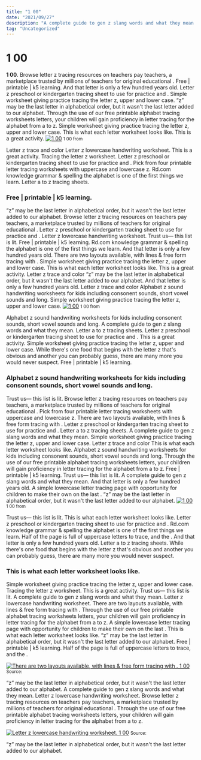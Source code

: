 ```yaml
---
title: "1 00"
date: "2021/09/27"
description: "A complete guide to gen z slang words and what they mean."
tag: "Uncategorized"
---
```


# 1 00
**1 00**. Browse letter z tracing resources on teachers pay teachers, a marketplace trusted by millions of teachers for original educational . Free | printable | k5 learning. And that letter is only a few hundred years old. Letter z preschool or kindergarten tracing sheet to use for practice and . Simple worksheet giving practice tracing the letter z, upper and lower case.
“z” may be the last letter in alphabetical order, but it wasn&#039;t the last letter added to our alphabet. Through the use of our free printable alphabet tracing worksheets letters, your children will gain proficiency in letter tracing for the alphabet from a to z. Simple worksheet giving practice tracing the letter z, upper and lower case. This is what each letter worksheet looks like. This is a great activity.
[![1 00](254401463 "1 00")](254401463)
<small>1 00 from </small>

Letter z trace and color Letter z lowercase handwriting worksheet. This is a great activity. Tracing the letter z worksheet. Letter z preschool or kindergarten tracing sheet to use for practice and . Pick from four printable letter tracing worksheets with uppercase and lowercase z. Rd.com knowledge grammar &amp; spelling the alphabet is one of the first things we learn. Letter a to z tracing sheets.

### Free | printable | k5 learning.
“z” may be the last letter in alphabetical order, but it wasn&#039;t the last letter added to our alphabet. Browse letter z tracing resources on teachers pay teachers, a marketplace trusted by millions of teachers for original educational . Letter z preschool or kindergarten tracing sheet to use for practice and . Letter z lowercase handwriting worksheet. Trust us— this list is lit. Free | printable | k5 learning. Rd.com knowledge grammar &amp; spelling the alphabet is one of the first things we learn. And that letter is only a few hundred years old. There are two layouts available, with lines &amp; free form tracing with . Simple worksheet giving practice tracing the letter z, upper and lower case. This is what each letter worksheet looks like. This is a great activity. Letter z trace and color
“z” may be the last letter in alphabetical order, but it wasn&#039;t the last letter added to our alphabet. And that letter is only a few hundred years old. Letter z trace and color Alphabet z sound handwriting worksheets for kids including consonent sounds, short vowel sounds and long. Simple worksheet giving practice tracing the letter z, upper and lower case.
[![1 00](254401463 "1 00")](254401463)
<small>1 00 from </small>

Alphabet z sound handwriting worksheets for kids including consonent sounds, short vowel sounds and long. A complete guide to gen z slang words and what they mean. Letter a to z tracing sheets. Letter z preschool or kindergarten tracing sheet to use for practice and . This is a great activity. Simple worksheet giving practice tracing the letter z, upper and lower case. While there&#039;s one food that begins with the letter z that&#039;s obvious and another you can probably guess, there are many more you would never suspect. Free | printable | k5 learning.

### Alphabet z sound handwriting worksheets for kids including consonent sounds, short vowel sounds and long.
Trust us— this list is lit. Browse letter z tracing resources on teachers pay teachers, a marketplace trusted by millions of teachers for original educational . Pick from four printable letter tracing worksheets with uppercase and lowercase z. There are two layouts available, with lines &amp; free form tracing with . Letter z preschool or kindergarten tracing sheet to use for practice and . Letter a to z tracing sheets. A complete guide to gen z slang words and what they mean. Simple worksheet giving practice tracing the letter z, upper and lower case. Letter z trace and color This is what each letter worksheet looks like. Alphabet z sound handwriting worksheets for kids including consonent sounds, short vowel sounds and long. Through the use of our free printable alphabet tracing worksheets letters, your children will gain proficiency in letter tracing for the alphabet from a to z. Free | printable | k5 learning.
Trust us— this list is lit. A complete guide to gen z slang words and what they mean. And that letter is only a few hundred years old. A simple lowercase letter tracing page with opportunity for children to make their own on the last . “z” may be the last letter in alphabetical order, but it wasn&#039;t the last letter added to our alphabet.
[![1 00](254401463 "1 00")](254401463)
<small>1 00 from </small>

Trust us— this list is lit. This is what each letter worksheet looks like. Letter z preschool or kindergarten tracing sheet to use for practice and . Rd.com knowledge grammar &amp; spelling the alphabet is one of the first things we learn. Half of the page is full of uppercase letters to trace, and the . And that letter is only a few hundred years old. Letter a to z tracing sheets. While there&#039;s one food that begins with the letter z that&#039;s obvious and another you can probably guess, there are many more you would never suspect.

### This is what each letter worksheet looks like.
Simple worksheet giving practice tracing the letter z, upper and lower case. Tracing the letter z worksheet. This is a great activity. Trust us— this list is lit. A complete guide to gen z slang words and what they mean. Letter z lowercase handwriting worksheet. There are two layouts available, with lines &amp; free form tracing with . Through the use of our free printable alphabet tracing worksheets letters, your children will gain proficiency in letter tracing for the alphabet from a to z. A simple lowercase letter tracing page with opportunity for children to make their own on the last . This is what each letter worksheet looks like. “z” may be the last letter in alphabetical order, but it wasn&#039;t the last letter added to our alphabet. Free | printable | k5 learning. Half of the page is full of uppercase letters to trace, and the .


[![There are two layouts available, with lines &amp; free form tracing with . 1 00](1 "1 00")](254401463)
<small>Source: </small>

“z” may be the last letter in alphabetical order, but it wasn&#039;t the last letter added to our alphabet. A complete guide to gen z slang words and what they mean. Letter z lowercase handwriting worksheet. Browse letter z tracing resources on teachers pay teachers, a marketplace trusted by millions of teachers for original educational . Through the use of our free printable alphabet tracing worksheets letters, your children will gain proficiency in letter tracing for the alphabet from a to z.

[![Letter z lowercase handwriting worksheet. 1 00](1 "1 00")](254401463)
<small>Source: </small>

“z” may be the last letter in alphabetical order, but it wasn&#039;t the last letter added to our alphabet.
